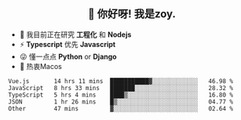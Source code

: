 <h2 align="center">👋 你好呀! 我是zoy.</h2>

- 🌱 我目前正在研究 **工程化** 和 **Nodejs**
- ⚡ **Typescript** 优先 **Javascript**
- 😜 懂一点点 **Python** or **Django**
- 🚀 热衷Macos





<!--
**l-zoy/l-zoy** is a ✨ _special_ ✨ repository because its `README.md` (this file) appears on your GitHub profile.

Here are some ideas to get you started:

- 🔭 I’m currently working on ...
- 🌱 I’m currently learning ...
- 👯 I’m looking to collaborate on ...
- 🤔 I’m looking for help with ...
- 💬 Ask me about ...
- 📫 How to reach me: ...
- 😄 Pronouns: ...
- ⚡ Fun fact: ...
-->

<!--START_SECTION:waka-->
```text
Vue.js       14 hrs 11 mins  ███████████▓░░░░░░░░░░░░░   46.98 % 
JavaScript   8 hrs 33 mins   ███████░░░░░░░░░░░░░░░░░░   28.32 % 
TypeScript   5 hrs 4 mins    ████▒░░░░░░░░░░░░░░░░░░░░   16.80 % 
JSON         1 hr 26 mins    █▒░░░░░░░░░░░░░░░░░░░░░░░   04.77 % 
Other        47 mins         ▓░░░░░░░░░░░░░░░░░░░░░░░░   02.64 % 
```
<!--END_SECTION:waka-->
